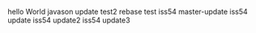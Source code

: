 hello
World
javason
update
test2
rebase test iss54
master-update
iss54 update
iss54 update2
iss54 update3

